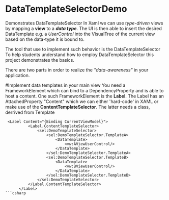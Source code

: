 # DataTemplateSelectorDemo
Demonstrates DataTemplateSelector
In Xaml we can use _type-driven_ views by mapping a __view__ to a ___data type___.
The UI is then able to insert the desired DataTemplate e.g. a _UserControl_ into the VisualTree 
of the current view based on the data-type it is bound to.

The tool that use to implement such behavior is the DataTemplateSelector
To help students understand how to employ DataTemplateSelector this project
demonstrates the basics. 

There are two parts in order to realize the _"data-awareness"_ in your application.

#Implement data templates in your main view
You need a FrameworkElement which can bind to a DependencyProperty and is able to host a content.
One such FrameworkElement is the __Label__.
The Label has an AttachedProperty "Content" which we can either 'hard-code' in XAML or
make use of the __ContentTemplateSelector__.
The latter needs a class, derrived from Template
```xaml
 <Label Content="{Binding CurrentViewModel}">
          <Label.ContentTemplateSelector>
              <sel:DemoTemplateSelector>
                  <sel:DemoTemplateSelector.TemplateA>
                      <DataTemplate>
                          <vw:AViewUserControl/>
                      </DataTemplate>
                  </sel:DemoTemplateSelector.TemplateA>
                  <sel:DemoTemplateSelector.TemplateB>
                      <DataTemplate>
                          <vw:BViewUserControl/>
                      </DataTemplate>
                  </sel:DemoTemplateSelector.TemplateB>
              </sel:DemoTemplateSelector>
          </Label.ContentTemplateSelector>
      </Label>
```csharp

